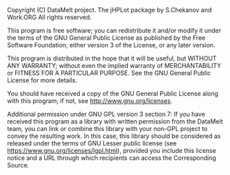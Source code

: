 Copyright (C)  DataMelt project. The jHPLot package by S.Chekanov and Work.ORG
All rights reserved.

This program is free software; you can redistribute it and/or modify it under the terms
of the GNU General Public License as published by the Free Software Foundation; either
version 3 of the License, or any later version.

This program is distributed in the hope that it will be useful, but WITHOUT ANY WARRANTY;
without even the implied warranty of MERCHANTABILITY or FITNESS FOR A PARTICULAR PURPOSE.
See the GNU General Public License for more details.

You should have received a copy of the GNU General Public License along with this program;
if not, see <http://www.gnu.org/licenses>.

Additional permission under GNU GPL version 3 section 7:
If you have received this program as a library with written permission from the DataMelt team,
you can link or combine this library with your non-GPL project to convey the resulting work.
In this case, this library should be considered as released under the terms of
GNU Lesser public license (see <https://www.gnu.org/licenses/lgpl.html>),
provided you include this license notice and a URL through which recipients can access the
Corresponding Source.

